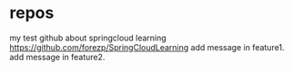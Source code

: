 # repos
my test github
about springcloud learning
https://github.com/forezp/SpringCloudLearning
add message in feature1.
add message in feature2.
